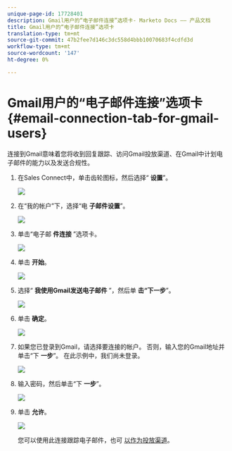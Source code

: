 ```yaml
---
unique-page-id: 17728401
description: Gmail用户的“电子邮件连接”选项卡- Marketo Docs —— 产品文档
title: Gmail用户的“电子邮件连接”选项卡
translation-type: tm+mt
source-git-commit: 47b2fee7d146c3dc558d4bbb10070683f4cdfd3d
workflow-type: tm+mt
source-wordcount: '147'
ht-degree: 0%

---
```



# Gmail用户的“电子邮件连接”选项卡 {#email-connection-tab-for-gmail-users}

连接到Gmail意味着您将收到回复跟踪、访问Gmail投放渠道、在Gmail中计划电子邮件的能力以及发送合规性。

1. 在Sales Connect中，单击齿轮图标，然后选择“ **设置**”。

   ![](assets/one.png)

1. 在“我的帐户”下，选择“电 **子邮件设置**”。

   ![](assets/two.png)

1. 单击“电子邮 **件连接** ”选项卡。

   ![](assets/three.png)

1. 单击 **开始**。

   ![](assets/four.png)

1. 选择“ **我使用Gmail发送电子邮件** ”，然后单 **击“下一步**”。

   ![](assets/five.png)

1. 单击 **确定**。

   ![](assets/six.png)

1. 如果您已登录到Gmail，请选择要连接的帐户。 否则，输入您的Gmail地址并单击“下 **一步**”。 在此示例中，我们尚未登录。

   ![](assets/seven.png)

1. 输入密码，然后单击“下 **一步**”。

   ![](assets/eight.png)

1. 单击 **允许**。

   ![](assets/nine.png)

   您可以使用此连接跟踪电子邮件，也可 [以作为投放渠道](http://docs.marketo.com/display/public/DOCS/Setting+up+Your+Delivery+Channel#SettingupYourDeliveryChannel-Gmail)。


